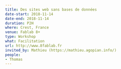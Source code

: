 ```yaml
---
title: Des sites web sans bases de données
date-start: 2018-11-14
date-end: 2018-11-14
duration: P2H
where: Crest, France
venue: Fablab 8+
type: Workshop
what: Facilitation
url: http://www.8fablab.fr
invited_by: Mathieu (https://mathieu.agopian.info/)
people:
- Thomas
---
```


